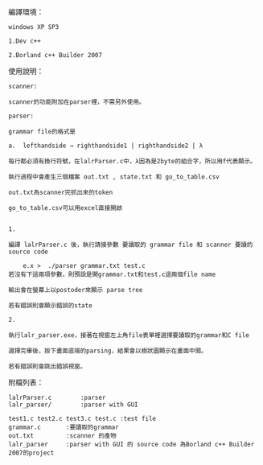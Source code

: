 編譯環境：

	windows XP SP3

	1.Dev c++

	2.Borland c++ Builder 2007

使用說明：

	scanner:
	
	scanner的功能附加在parser裡，不需另外使用。

	parser:

	grammar file的格式是

	a.	lefthandside → righthandside1 | righthandside2 | λ

	每行都必須有換行符號，在lalrParser.c中，λ因為是2byte的組合字，所以用f代表顯示。
	
	執行過程中會產生三個檔案 out.txt , state.txt 和 go_to_table.csv
	
	out.txt為scanner完抓出來的token

	go_to_table.csv可以用excel直接開啟


	1.

	編譯 lalrParser.c 後，執行請接參數 要讀取的 grammar file 和 scanner 要讀的source code

		e.x >  ./parser grammar.txt test.c
	若沒有下這兩項參數，則預設是開grammar.txt和test.c這兩個file name

	輸出會在螢幕上以postoder來顯示 parse tree

	若有錯誤則會顯示錯誤的state

	2.
	
	執行lalr_parser.exe，接著在視窗左上角file表單裡選擇要讀取的grammar和C file

	選擇完畢後，按下畫面底端的parsing，結果會以樹狀圖顯示在畫面中間。

	若有錯誤則會跳出錯誤視窗。

	

附檔列表：

	lalrParser.c 		:parser
	lalr_parser/		:parser with GUI

	test1.c test2.c test3.c test.c :test file
	grammar.c		:要讀取的grammar
	out.txt			:scanner 的產物
	lalr_parser		:parser with GUI 的 source code 為Borland c++ Builder 2007的project
	
